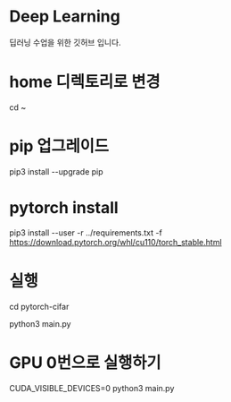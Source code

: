 # Deep Learning
딥러닝 수업을 위한 깃허브 입니다.

# home 디렉토리로 변경
cd ~

# pip 업그레이드
pip3 install --upgrade pip

# pytorch install 
pip3 install --user -r ../requirements.txt -f https://download.pytorch.org/whl/cu110/torch_stable.html 

# 실행
cd pytorch-cifar

python3 main.py

# GPU 0번으로 실행하기
CUDA_VISIBLE_DEVICES=0 python3 main.py
